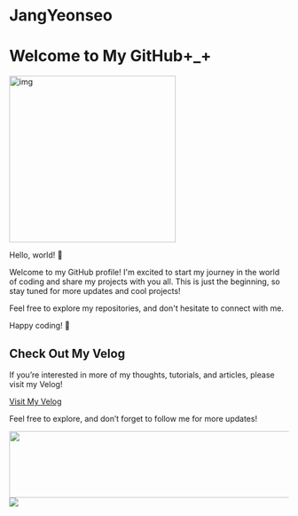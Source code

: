 # JangYeonseo
# Welcome to My GitHub+_+

<img src="https://github.com/user-attachments/assets/f1f41ca7-8708-497b-805f-9c26df64fc5a" alt="img" width="300" />

Hello, world! 👋

Welcome to my GitHub profile! I'm excited to start my journey in the world of coding and share my projects with you all. 
This is just the beginning, so stay tuned for more updates and cool projects!

Feel free to explore my repositories, and don't hesitate to connect with me.

Happy coding! 🚀

## Check Out My Velog
If you’re interested in more of my thoughts, tutorials, and articles, please visit my Velog!

[Visit My Velog](https://velog.io/@jys200210/posts)

Feel free to explore, and don’t forget to follow me for more updates!

<a href="https://github.com/devxb/gitanimals">
  <img src="https://render.gitanimals.org/lines/{JjangYeonseo}?pet-id=2" width="1000" height="120"/>
</a>

<a href="https://github.com/devxb/gitanimals">
  <img src="https://render.gitanimals.org/farms/{JjangYeonseo}"/>
</a>
